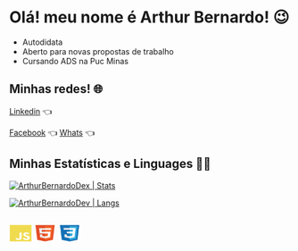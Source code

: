 # Olá! meu nome é Arthur Bernardo! :wink:

<ul>
    <li>Autodidata</li>
    <li>Aberto para novas propostas de trabalho</li>
    <li>Cursando ADS na Puc Minas</li>
</ul>

## Minhas redes! :globe_with_meridians:

[Linkedin](https://www.linkedin.com/in/arthur-bernardo-a636b3180) :point_left:

[Facebook](https://www.facebook.com/arthur.simoes.391/) :point_left:
[Whats](https://api.whatsapp.com/send?phone=5531998209527&text=Conversar%20com%20Arthur) :point_left:

## Minhas Estatísticas e Linguages :man_technologist:
<a href="https://github.com/ArthurBernarDev">
    <img width="450px" src="https://github-readme-stats.vercel.app/api?username=NicolasBarletta&show_icons=true&theme=omni" alt="ArthurBernardoDex | Stats" />
<p>
  <a href="https://github.com/ArthurBernardoDev">
    <img width="450px" src="https://github-readme-stats.vercel.app/api/top-langs/?username=ArthurBernardoDev&langs_count=6&theme=omni&layout=compact" alt="ArthurBernardoDev | Langs" />
 </a>
</p>
<div style="display: inline_block"><br>
  <img align="center" alt="Arthur-Js" height="30" width="40" src="https://raw.githubusercontent.com/devicons/devicon/master/icons/javascript/javascript-plain.svg">
  <img align="center" alt="Arthur-HTML" height="30" width="40" src="https://raw.githubusercontent.com/devicons/devicon/master/icons/html5/html5-original.svg">
  <img align="center" alt="Arthur-CSS" height="30" width="40" src="https://raw.githubusercontent.com/devicons/devicon/master/icons/css3/css3-original.svg">
</div>
